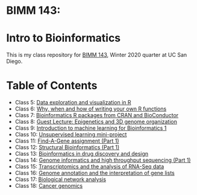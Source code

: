 # BIMM 143: 
# Intro to Bioinformatics

This is my class repository for [BIMM 143](https://bioboot.github.io/bimm143_W20/), Winter 2020 quarter at UC San Diego.

# Table of Contents
- Class 5: [Data exploration and visualization in R](http://wikipedia.org/)
- Class 6: [Why, when and how of writing your own R functions](url)
- Class 7: [Bioinformatics R packages from CRAN and BioConductor](url)
- Class 8: [Guest Lecture: Epigenetics and 3D genome organization](url)
- Class 9: [Introduction to machine learning for Bioinformatics 1](url)
- Class 10: [Unsupervised learning mini-project](url)
- Class 11: [Find-A-Gene assignment (Part 1)](url)
- Class 12: [Structural Bioinformatics (Part 1)](url)
- Class 13: [Bioinformatics in drug discovery and design](url)
- Class 14: [Genome informatics and high throughput sequencing (Part 1)](url)
- Class 15: [Transcriptomics and the analysis of RNA-Seq data](url)
- Class 16: [Genome annotation and the interpretation of gene lists](url)
- Class 17: [Biological network analysis](url)
- Class 18: [Cancer genomics](url)

###
